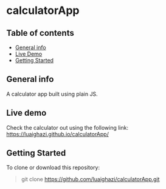 # calculatorApp

## Table of contents
* [General info](#general-info)
* [Live Demo](#live-demo)
* [Getting Started](#getting-started)

## General info
A calculator app built using plain JS. 

## Live demo
Check the calculator out using the following link: https://luaighazi.github.io/calculatorApp/

## Getting Started
To clone or download this repository: 
> git clone https://github.com/luaighazi/calculatorApp.git